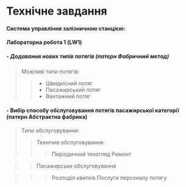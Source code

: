 # Технічне завдання

#### **Система управління залізничною станцією:**
#### **Лабораторна робота 1 (LW1)**
 #####  - Додавання нових типів потягів (патерн Фабричний метод)
 >Можливі типи потягів:
>> - Швидкісний потяг
>> - Пасажирський потяг
>> - Вантажний потяг
 #### - Вибір способу обслуговування потягів пасажирської категорії (патерн Абстрактна фабрика)
 >Типи обслуговування:
>>Технічне обслуговування:
>>>Періодичний техогляд
>>>Ремонт

>>Пасажирське обслуговування

>>>Розподіл квитків
>>>Послуги персоналу потягу

